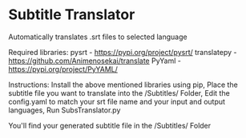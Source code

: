 # Subtitle Translator
 Automatically translates .srt files to selected language

 Required libraries:
  pysrt - https://pypi.org/project/pysrt/
  translatepy - https://github.com/Animenosekai/translate
  PyYaml - https://pypi.org/project/PyYAML/

Instructions:
  Install the above mentioned libraries using pip,
  Place the subtitle file you want to translate into the /Subtitles/ Folder,
  Edit the config.yaml to match your srt file name and your input and output languages,
  Run SubsTranslator.py

  You'll find your generated subtitle file in the /Subtitles/ Folder
